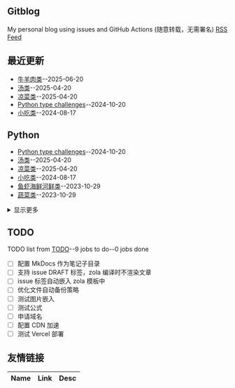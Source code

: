 ## Gitblog
My personal blog using issues and GitHub Actions (随意转载，无需署名)
[RSS Feed](https://raw.githubusercontent.com/shiyang07ca/shiyang07ca.github.io/master/feed.xml)
## 最近更新
- [牛羊肉类](https://github.com/shiyang07ca/shiyang07ca.github.io/issues/10)--2025-06-20
- [汤类](https://github.com/shiyang07ca/shiyang07ca.github.io/issues/9)--2025-04-20
- [凉菜类](https://github.com/shiyang07ca/shiyang07ca.github.io/issues/8)--2025-04-20
- [Python type challenges](https://github.com/shiyang07ca/shiyang07ca.github.io/issues/7)--2024-10-20
- [小吃类](https://github.com/shiyang07ca/shiyang07ca.github.io/issues/6)--2024-08-17
## Python
- [Python type challenges](https://github.com/shiyang07ca/shiyang07ca.github.io/issues/7)--2024-10-20
- [汤类](https://github.com/shiyang07ca/shiyang07ca.github.io/issues/9)--2025-04-20
- [凉菜类](https://github.com/shiyang07ca/shiyang07ca.github.io/issues/8)--2025-04-20
- [小吃类](https://github.com/shiyang07ca/shiyang07ca.github.io/issues/6)--2024-08-17
- [鱼虾海鲜河鲜类](https://github.com/shiyang07ca/shiyang07ca.github.io/issues/4)--2023-10-29
- [蔬菜类](https://github.com/shiyang07ca/shiyang07ca.github.io/issues/3)--2023-10-29
<details><summary>显示更多</summary>

- [猪肉类](https://github.com/shiyang07ca/shiyang07ca.github.io/issues/2)--2023-09-21
</details>

## TODO
TODO list from [TODO](https://github.com/shiyang07ca/shiyang07ca.github.io/issues/5)--9 jobs to do--0 jobs done
- [ ] 配置 MkDocs 作为笔记子目录
- [ ] 支持 issue DRAFT 标签，zola 编译时不渲染文章
- [ ] issue 标签自动嵌入 zola 模板中
- [ ] 优化文件自动备份策略
- [ ] 测试图片嵌入
- [ ] 测试公式
- [ ] 申请域名
- [ ] 配置 CDN 加速
- [ ] 测试 Vercel 部署

## 友情链接
| Name | Link | Desc | 
 | ---- | ---- | ---- |
